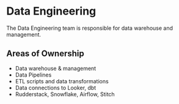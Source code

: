 # Data Engineering

The Data Engineering team is responsible for data warehouse and management.

## Areas of Ownership

- Data warehouse & management
- Data Pipelines
- ETL scripts and data transformations
- Data connections to Looker, dbt
- Rudderstack, Snowflake, Airflow, Stitch

